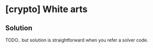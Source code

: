 # [crypto] White arts

## Solution

TODO.. but solution is straightforward when you refer a solver code. 
